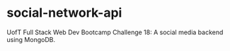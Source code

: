 # social-network-api
UofT Full Stack Web Dev Bootcamp Challenge 18: A social media backend using MongoDB.
